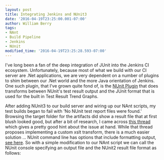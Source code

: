 ```yaml
---
layout: post
title: Integrating Jenkins and NUnit3
date: '2016-04-19T23:25:00.001-07:00'
author: William Berry
tags:
- NAnt
- Build Pipeline
- Jenkins
- NUnit
modified_time: '2016-04-19T23:25:28.593-07:00'
---
```


I've long been a fan of the deep integration of JUnit into the Jenkins CI 
ecosystem.  Unfortunately, because most of what we build with our CI server 
are .Net applications, we are very dependent on a number of plugins to shim 
between our .Net world and the more Java orientation of Jenkins.  One such 
plugin, that I've grown quite fond of, is the 
[NUnit Plugin](https://wiki.jenkins-ci.org/display/JENKINS/NUnit+Plugin) that does 
transforms between NUnit's test result output and the JUnit format that is 
used for the built in Test Result Trend Graphs. 

After adding NUnit3 to our build server and wiring up our NAnt scripts, 
my test builds began to fail with 'No NUnit test report files were found.'  
Browsing the target folder for the artifacts did show a result file that at 
first blush looked good, but after a bit of research, I came across 
[this thread](https://issues.jenkins-ci.org/browse/JENKINS-27906) which gives a 
pretty good hint about the issue at hand. While that thread proposes 
implementing a custom xslt transform, there is a much easier solution ... 
NUnit command line has options that include formatting output, 
[see here](https://github.com/nunit/dev/wiki/Command-Line-Options#output-specification-format). 
So with a simple modification to our NAnt script we can call the NUnit console 
specifying an output file and the NUnit2 result file format as follows: 

<script src="https://gist.github.com/WilliamBerryiii/64706aa2e98b6d0b7d304546ca63d927.js"></script> 